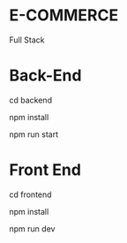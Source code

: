 # E-COMMERCE
Full Stack

# Back-End    

cd backend

npm install

npm run start

# Front End

cd frontend

npm install

npm run dev

